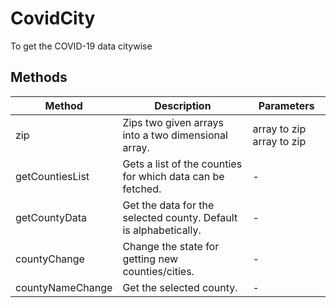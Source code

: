# CovidCity

To get the COVID-19 data citywise

## Methods

<!-- @vuese:CovidCity:methods:start -->
|Method|Description|Parameters|
|---|---|---|
|zip|Zips two given arrays into a two dimensional array.|array to zip array to zip|
|getCountiesList|Gets a list of the counties for which data can be fetched.|-|
|getCountyData|Get the data for the selected county. Default is alphabetically.|-|
|countyChange|Change the state for getting new counties/cities.|-|
|countyNameChange|Get the selected county.|-|

<!-- @vuese:CovidCity:methods:end -->


